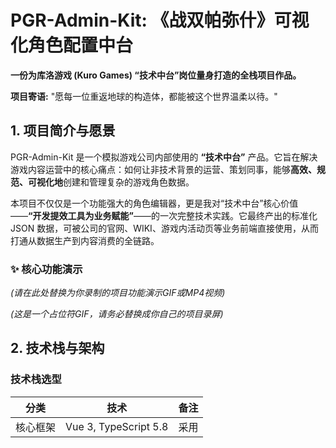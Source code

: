 # **PGR-Admin-Kit: 《战双帕弥什》可视化角色配置中台**

**一份为库洛游戏 (Kuro Games) “技术中台”岗位量身打造的全栈项目作品。**

**项目寄语:** "愿每一位重返地球的构造体，都能被这个世界温柔以待。"

## **1\. 项目简介与愿景**

PGR-Admin-Kit 是一个模拟游戏公司内部使用的 **“技术中台”** 产品。它旨在解决游戏内容运营中的核心痛点：如何让非技术背景的运营、策划同事，能够**高效、规范、可视化地**创建和管理复杂的游戏角色数据。

本项目不仅仅是一个功能强大的角色编辑器，更是我对“技术中台”核心价值——**“开发提效工具为业务赋能”**——的一次完整技术实践。它最终产出的标准化 JSON 数据，可被公司的官网、WIKI、游戏内活动页等业务前端直接使用，从而打通从数据生产到内容消费的全链路。

### **✨ 核心功能演示**

*(请在此处替换为你录制的项目功能演示GIF或MP4视频)*

*(这是一个占位符GIF，请务必替换成你自己的项目录屏)*

## **2\. 技术栈与架构**

### **技术栈选型**

|      分类      |            技术             |                             备注                             |
| :------------: | :-------------------------: | :----------------------------------------------------------: |
|    核心框架    |    Vue 3, TypeScript 5.8    | 采用 <script setup> 和组合式API，提供强大的类型支持与开发体验。 |
|     UI框架     |        Element Plus         |              快速构建专业、美观的后台管理界面。              |
|    状态管理    |            Pinia            |     Vue 官方推荐的状态管理库，轻量、直观且对TS支持完美。     |
| 后端服务(BaaS) |          Supabase           | 提供用户认证、数据库、行级安全策略等全套后端能力，实现数据云端同步与用户隔离。 |
|   数据可视化   |           ECharts           |           用于在“数据看板”中动态生成伤害分析图表。           |
|   UI交互增强   |        vuedraggable         |             实现流畅的拖拽排序功能（技能配置）。             |
|     主题化     | Sass (SCSS) & CSS Variables | 覆盖Element Plus默认样式，实现可切换的《战双》风格暗黑/明亮主题。 |
|    构建工具    |            Vite             |            提供极速的开发服务器和高效的打包体验。            |



### **架构设计**

本项目采用**前后端分离**的现代Web应用架构，通过 **BaaS (Backend as a Service)** 方案将后端能力服务化，使前端开发者能聚焦于业务逻辑和用户体验的实现。

1. **用户认证与数据隔离:**  
   * 通过 **Supabase Auth** 实现完整的用户注册和登录流程。  
   * 利用 **Vue Router** 的全局前置守卫进行路由权限控制，确保只有登录用户才能访问核心编辑器。  
   * 在 Supabase 数据库层面，为 characters 表启用了 **RLS (行级安全策略)**，并为 SELECT, INSERT, UPDATE, DELETE 操作配置了安全策略，从数据库底层确保了每个用户只能访问和操作与自己 user\_id 关联的数据，实现了严格的数据隔离。  
2. **核心数据流:**  
   * 应用的核心数据（角色列表、当前激活角色等）由 **Pinia (characterStore)** 集中管理，作为全局的唯一可信数据源。  
   * 用户的任何修改操作都会通过 action 提交给 Store。在 action 内部，数据会先在本地 state 中更新，然后异步调用 Supabase API 将变更持久化到云端数据库。  
   * UI组件（如编辑器、预览卡）则通过 getters 或 storeToRefs 响应式地订阅 state 的变化，实现界面的自动刷新。  
   * 对于删除等关键操作，采用了**乐观更新**策略，在UI上立即反馈，后台同步执行数据库操作，并在失败时进行状态回滚，以提升用户体验。

## **3\. 亮点功能剖析**

### **3.1 专业的编辑器体验**

* **实时响应式预览：** 左侧编辑区的任何修改都会**毫秒级**地响应在右侧的预览卡片上，提供了极致的所见即所得体验。  
* **高级视觉特效：** 预览卡片集成了基于鼠标位置的**3D倾斜**、**光影扫过**和**描边高光**等高级CSS动画，不仅提升了视觉效果，也展示了开发者对CSS特性的深度掌控。  
* **拖拽排序：** 在技能配置模块，用户可以通过拖拽直观地调整技能顺序，操作将被实时保存。  
* **模块化表单：** 使用 ElTabs 将复杂的配置项拆分为“基础信息”、“技能配置”、“意识搭配”、“数据看板”和“操作”五个模块，使界面清晰有序。

### **3.2 数据驱动的分析工具**

* **动态数据看板：** 应用内置了一个基于 **ECharts** 的数据看板。它能根据用户在编辑器中配置的角色属性（如攻击力、暴击率）和技能倍率，**实时计算**并以饼图的形式展示各技能的期望伤害占比。  
* **配置快照与A/B对比系统：** 这是项目的核心亮点功能。用户可以随时为当前的配置方案“拍摄快照”，保存其核心属性和伤害数据。通过勾选不同的快照，系统会动态生成一个对比表格，并**高亮**出最优数据项，为数值策划进行A/B测试和方案决策提供了强大的数据支持。

### **3.3 完整的SaaS应用闭环**

* **云端同步：** 所有角色数据均与用户账户绑定并存储在云端，用户可在任何设备登录并继续工作。  
* **精细的交互反馈：** 为所有异步操作（如新建、删除、加载）都提供了精细化的加载状态反馈（全局遮罩与按钮内Loading），并为所有操作结果提供了清晰的消息提示。  
* **完善的辅助功能：** 提供了主题切换、帮助文档、导入/导出JSON、操作日志、元数据展示和危险操作二次确认等一系列专业后台系统所具备的功能。

## **4\. 未来展望与架构思考**

本项目当前是为《战双帕弥什》量身打造的。为了在未来能扩展为支持《鸣潮》等多游戏的通用平台，可以从以下几方面进行架构升级：

* **Schema驱动UI (Schema-Driven UI):** 定义一套JSON Schema来描述不同游戏的配置项（如《战双》的“意识”和《鸣潮》的“声骸”）。前端应用读取这份Schema后，动态渲染出对应的表单UI，从而实现配置后台的通用化。  
* **插件化/模块化架构:** 将每个游戏特有的配置模块设计成可插拔的插件。主程序只负责加载和调度，而具体的业务逻辑则由各个插件实现。  
* **演进为组件库 (下游消费端):** 本项目作为“生产端”，其产出的标准化JSON和核心组件（如 PreviewCard），可以无缝地演进为下一步的中台解决方案——即一个面向全公司前端开发者的通用业务组件库，打通从数据生产到消费的全链路。

## **5\. 安装与运行**

1. **克隆仓库**  
   git clone \[https://github.com/yoke626/pgr-admin-kit.git\](https://github.com/yoke626/pgr-admin-kit.git)

2. **进入项目目录**  
   cd pgr-admin-kit

3. **安装依赖**  
   npm install

4. **配置环境变量**  
   * 在项目根目录创建一个 .env.local 文件。  
   * 在文件中填入你的 Supabase 项目 URL 和 Anon Key：  
     VITE\_SUPABASE\_URL=YOUR\_SUPABASE\_URL  
     VITE\_SUPABASE\_ANON\_KEY=YOUR\_SUPABASE\_ANON\_KEY

5. **启动开发服务器**  
   npm run dev

6. 在浏览器中打开 http://localhost:5173 (或其他Vite指定的端口)。